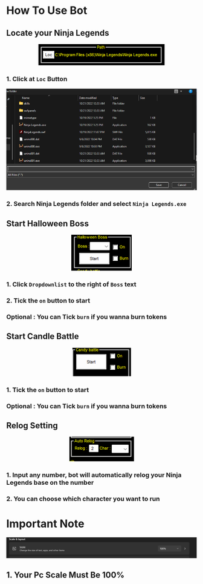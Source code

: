 # How To Use Bot


## Locate your Ninja Legends

<p align="center"><img src="https://github.com/samsfx/ninjalegends_halloween2022/blob/main/picture/locate.png"></p>

### 1. Click at `Loc` Button

<p align="center"><img src="https://github.com/samsfx/ninjalegends_halloween2022/blob/main/picture/selectnl.png"></p>

### 2. Search Ninja Legends folder and select `Ninja Legends.exe`

## Start Halloween Boss

<p align="center"><img src="https://github.com/samsfx/ninjalegends_halloween2022/blob/main/picture/boss.png"></p>

### 1. Click `Dropdownlist` to the right of `Boss` text
### 2. Tick the `on` button to start 
### Optional : You can Tick `burn` if you wanna burn tokens

## Start Candle Battle

<p align="center"><img src="https://github.com/samsfx/ninjalegends_halloween2022/blob/main/picture/candy.png"></p>

### 1. Tick the `on` button to start 
### Optional : You can Tick `burn` if you wanna burn tokens

## Relog Setting

<p align="center"><img src="https://github.com/samsfx/ninjalegends_halloween2022/blob/main/picture/relog.png"></p>

### 1. Input any number, bot will automatically relog your Ninja Legends base on the number
### 2. You can choose which character you want to run

# Important Note
<p align="center"><img src="https://github.com/samsfx/ninjalegends_halloween2022/blob/main/picture/scale.png"></p>

## 1. Your Pc Scale Must Be 100%

